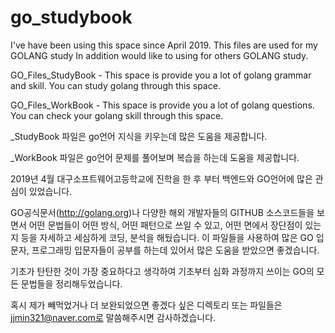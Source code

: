 # go_studybook

I've have been using this space since April 2019. This files are used for my GOLANG study In addition would like to using for others GOLANG study.


GO_Files_StudyBook - This space is provide you a lot of golang grammar and skill. You can study golang through this space.


GO_Files_WorkBook - This space is provide you a lot of golang questions. You can check your golang skill through this space. 


_StudyBook 파일은 go언어 지식을 키우는데 많은 도움을 제공합니다.


_WorkBook 파일은 go언어 문제를 풀어보며 복습을 하는데 도움을 제공합니다.


2019년 4월 대구소프트웨어고등학교에 진학을 한 후 부터 백엔드와 GO언어에 많은 관심이 있었습니다.


GO공식문서(http://golang.org)나 다양한 해외 개발자들의 GITHUB 소스코드들을 보면서 어떤 문법들이 어떤 방식, 어떤 패턴으로 쓰일 수 있고, 어떤 면에서 장단점이 있는지 등을
자세하고 세심하게 코딩, 분석을 해뒀습니다. 이 파일들을 사용하여 많은 GO 입문자, 프로그래밍 입문자들이 공부를 하는데 있어서 많은 도움을 받았으면 좋겠습니다.


기초가 탄탄한 것이 가장 중요하다고 생각하여 기초부터 심화 과정까지 쓰이는 GO의 모든 문법들을 정리해두었습니다.


혹시 제가 빼먹었거나 더 보완되었으면 좋겠다 싶은 디렉토리 또는 파일들은 jjmin321@naver.com로 말씀해주시면 감사하겠습니다.


